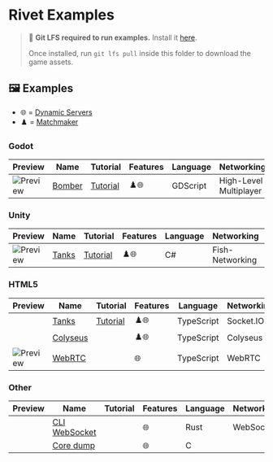 # Rivet Examples

> 💾 **Git LFS required to run examples.** Install it [here](https://git-lfs.github.com/).
>
> Once installed, run `git lfs pull` inside this folder to download the game assets.

## 🖼️ Examples

- 🌐 = [Dynamic Servers](https://rivet.gg/docs/dynamic-servers)
- ♟️ = [Matchmaker](https://rivet.gg/docs/matchmaker)



### Godot

| Preview | Name | Tutorial | Features | Language | Networking | Rendering |
| ------- | ---- | -------- | -------- | -------- | ---------- | --------- |
| ![Preview](./godot/bomber/_media/preview_128.png) | [Bomber](./godot/bomber) | [Tutorial](https://rivet.gg/learn/godot/tutorials/crash-course) | ♟️🌐 | GDScript | High-Level Multiplayer |  |



### Unity

| Preview | Name | Tutorial | Features | Language | Networking | Rendering |
| ------- | ---- | -------- | -------- | -------- | ---------- | --------- |
| ![Preview](./unity/tanks-fishnet/_media/preview_128.png) | [Tanks](./unity/tanks-fishnet) | [Tutorial](https://rivet.gg/learn/unity/tutorials/fishnet/crash-course) | ♟️🌐 | C# | Fish-Networking |  |



### HTML5

| Preview | Name | Tutorial | Features | Language | Networking | Rendering |
| ------- | ---- | -------- | -------- | -------- | ---------- | --------- |
|  | [Tanks](./html5/tanks-socketio-canvas) | [Tutorial](https://rivet.gg/learn/html5/tutorials/tanks-canvas-socketio) | ♟️🌐 | TypeScript | Socket.IO | Canvas |
|  | [Colyseus](./html5/colyseus) |  | ♟️🌐 | TypeScript | Colyseus |  |
| ![Preview](./html5/webrtc/_media/preview_128.png) | [WebRTC](./html5/webrtc) |  | 🌐 | TypeScript | WebRTC |  |



### Other

| Preview | Name | Tutorial | Features | Language | Networking | Rendering |
| ------- | ---- | -------- | -------- | -------- | ---------- | --------- |
|  | [CLI WebSocket](./rust/cli-websocket) |  | 🌐 | Rust | WebSocket |  |
|  | [Core dump](./c/coredump) |  | 🌐 | C |  |  |



